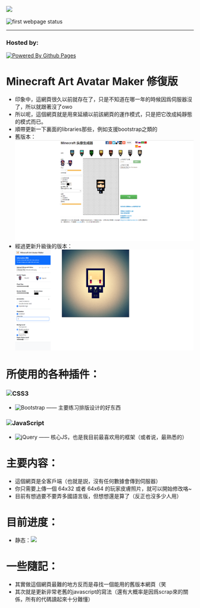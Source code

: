 
![](assets/banner.jpg)

![first webpage status](https://github.com/eaglePB2/minecraft-art-avatar-maker/actions/workflows/jekyll-gh-pages.yml/badge.svg)
<hr>

### Hosted by:
[![Powered By Github Pages](https://img.shields.io/badge/github%20pages-121013?style=for-the-badge&logo=github&logoColor=white)](https://eaglepb2.github.io/minecraft-art-avatar-maker)

# Minecraft Art Avatar Maker 修復版
- 印象中，這網頁很久以前就存在了，只是不知道在哪一年的時候因爲伺服器沒了，所以就跟著沒了owo
- 所以呢，這個網頁就是用來延續以前該網頁的運作模式，只是把它改成純靜態的模式而已。
- 順帶更新一下裏面的libraries那些，例如支援bootstrap之類的
- 舊版本：
 ![以前的网页，充分说明了我对静态前端有多么的不纯熟，而且对javascript一窍不通。](readme/before.png)
- 經過更新升級後的版本：
 ![以前的网页，充分说明了我对静态前端有多么的不纯熟，而且对javascript一窍不通。](readme/after.png)
# 所使用的各种插件：
### ![CSS3](https://img.shields.io/badge/css3-%231572B6.svg?style=for-the-badge&logo=css3&logoColor=white)
- ![Bootstrap](https://img.shields.io/badge/bootstrap-%238511FA.svg?style=for-the-badge&logo=bootstrap&logoColor=white) —— 主要练习排版设计的好东西

### ![JavaScript](https://img.shields.io/badge/javascript-%23323330.svg?style=for-the-badge&logo=javascript&logoColor=%23F7DF1E)
- ![jQuery](https://img.shields.io/badge/jquery-%230769AD.svg?style=for-the-badge&logo=jquery&logoColor=white) —— 核心JS，也是我目前最喜欢用的框架（或者说，最熟悉的）

# 主要内容：
- 這個網頁是全客戶端（也就是説，沒有任何數據會傳到伺服器）
- 你只需要上傳一個 64x32 或者 64x64 的玩家皮膚照片，就可以開始修改咯~
- 目前有想過要不要弄多國語言版，但想想還是算了（反正也沒多少人用）

# 目前进度：
- 静态：![](https://geps.dev/progress/100)

# 一些隨記：
- 其實做這個網頁最難的地方反而是尋找一個能用的舊版本網頁（笑
- 其次就是更新非常老舊的javascript的寫法（還有大概率是因爲scrap來的關係，所有的代碼讀起來十分難懂）
